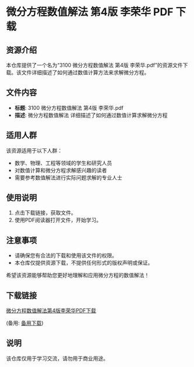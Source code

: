 # 微分方程数值解法 第4版 李荣华 PDF 下载

## 资源介绍

本仓库提供了一个名为“3100 微分方程数值解法 第4版 李荣华.pdf”的资源文件下载。该文件详细描述了如何通过数值计算方法来求解微分方程。

## 文件内容

- **标题**: 3100 微分方程数值解法 第4版 李荣华.pdf
- **描述**: 微分方程数值解法 详细描述了如何通过数值计算求解微分方程

## 适用人群

该资源适用于以下人群：

- 数学、物理、工程等领域的学生和研究人员
- 对数值计算和微分方程求解感兴趣的读者
- 需要参考数值解法进行实际问题求解的专业人士

## 使用说明

1. 点击下载链接，获取文件。
2. 使用PDF阅读器打开文件，开始学习。

## 注意事项

- 请确保您有合法的下载和使用该文件的权限。
- 本仓库仅提供资源下载，不提供任何形式的版权声明或保证。

希望该资源能够帮助您更好地理解和应用微分方程的数值解法！

## 下载链接
[微分方程数值解法第4版李荣华PDF下载](https://pan.quark.cn/s/9f89ee44d41e) 

(备用: [备用下载](https://pan.baidu.com/s/1SvWmPp2XhL671cxp1eRlrQ?pwd=1234))

## 说明

该仓库仅用于学习交流，请勿用于商业用途。
